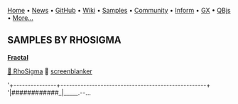 [Home](https://qb64.com) • [News](../news.md) • [GitHub](https://github.com/QB64Official/qb64) • [Wiki](https://github.com/QB64Official/qb64/wiki) • [Samples](../samples.md) • [Community](../community.md) • [Inform](../inform.md) • [GX](../gx.md) • [QBjs](../qbjs.md) • [More...](../more.md)

## SAMPLES BY RHOSIGMA

**[Fractal](fractal/index.md)**

[🐝 RhoSigma](rhosigma.md) 🔗 [screenblanker](screenblanker.md)

'+---------------+---------------------------------------------------+ '|_######_######_|_____.--...
